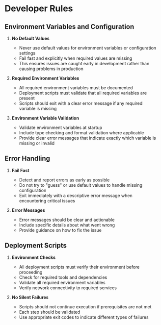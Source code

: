 # Developer Rules

## Environment Variables and Configuration

1. **No Default Values**
   - Never use default values for environment variables or configuration settings
   - Fail fast and explicitly when required values are missing
   - This ensures issues are caught early in development rather than causing problems in production

2. **Required Environment Variables**
   - All required environment variables must be documented
   - Deployment scripts must validate that all required variables are present
   - Scripts should exit with a clear error message if any required variable is missing

3. **Environment Variable Validation**
   - Validate environment variables at startup
   - Include type checking and format validation where applicable
   - Provide clear error messages that indicate exactly which variable is missing or invalid

## Error Handling

1. **Fail Fast**
   - Detect and report errors as early as possible
   - Do not try to "guess" or use default values to handle missing configuration
   - Exit immediately with a descriptive error message when encountering critical issues

2. **Error Messages**
   - Error messages should be clear and actionable
   - Include specific details about what went wrong
   - Provide guidance on how to fix the issue

## Deployment Scripts

1. **Environment Checks**
   - All deployment scripts must verify their environment before proceeding
   - Check for required tools and dependencies
   - Validate all required environment variables
   - Verify network connectivity to required services

2. **No Silent Failures**
   - Scripts should not continue execution if prerequisites are not met
   - Each step should be validated
   - Use appropriate exit codes to indicate different types of failures